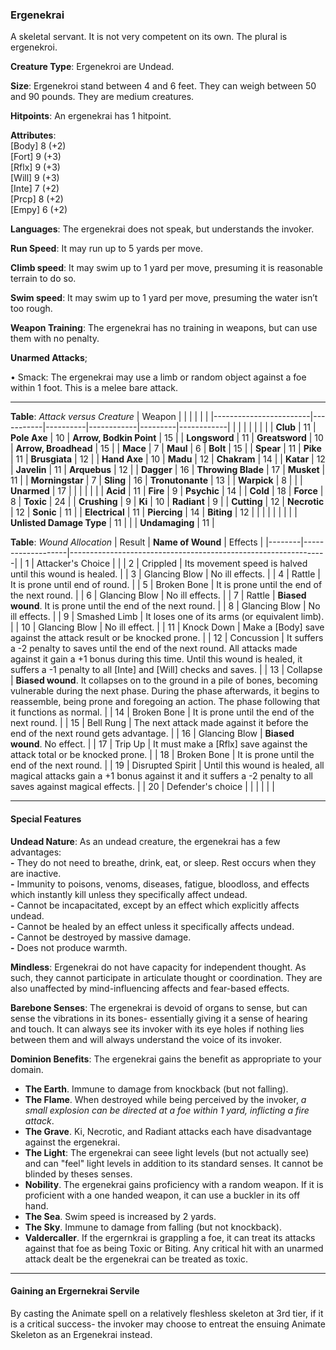 ### Ergenekrai
A skeletal servant. It is not very competent on its own. The plural is ergenekroi.

**Creature Type**: Ergenekroi are Undead.

**Size**: Ergenekroi stand between 4 and 6 feet. They can weigh between 50 and 90 pounds. They are medium creatures.

**Hitpoints**: An ergenekrai has 1 hitpoint.

**Attributes**:  
[Body] 8 (+2)  
[Fort] 9 (+3)  
[Rflx] 9 (+3)  
[Will] 9 (+3)  
[Inte] 7 (+2)  
[Prcp] 8 (+2)  
[Empy] 6 (+2)  

**Languages**: The ergenekrai does not speak, but understands the invoker.

**Run Speed**: It may run up to 5 yards per move.

**Climb speed**: It may swim up to 1 yard per move, presuming it is reasonable terrain to do so.

**Swim speed**: It may swim up to 1 yard per move, presuming the water isn’t too rough.

**Weapon Training**: The ergenekrai has no training in weapons, but can use them with no penalty.

**Unarmed Attacks**;

 • Smack: The ergenekrai may use a limb or random object against a foe within 1 foot. This is a melee bare attack.

---------------------

**Table**: *Attack versus Creature*
| Weapon                 |          |            |         |            |         |
|------------------------|-----------|----------|------------|---------|------------|
|                            |        |                    |        |                            |         |
| **Club**                   | 11     | **Pole Axe**       | 10     | **Arrow, Bodkin Point**    | 15    |
| **Longsword**              | 11     | **Greatsword**     | 10     | **Arrow, Broadhead**       | 15    |
| **Mace**                   | 7      | **Maul**           | 6      | **Bolt**                   | 15    |
| **Spear**                  | 11     | **Pike**           | 11     | **Brusgiata**              | 12    |
| **Hand Axe**               | 10     | **Madu**           | 12     | **Chakram**                | 14    |
| **Katar**                  | 12     | **Javelin**        | 11     | **Arquebus**               | 12    |
| **Dagger**                 | 16     | **Throwing Blade** | 17     | **Musket**                 | 11    |
| **Morningstar**            | 7      | **Sling**          | 16     | **Tronutonante**           | 13    |
| **Warpick**                | 8      |                    |        | **Unarmed**                | 17    |
|                            |        |                    |        |
| **Acid**                   | 11     | **Fire**           | 9      | **Psychic**                | 14     |
| **Cold**                   | 18     | **Force**          | 8      | **Toxic**                  | 24     |
| **Crushing**               | 9      | **Ki**             | 10     | **Radiant**                | 9      |
| **Cutting**                | 12     | **Necrotic**       | 12     | **Sonic**                  | 11     |
| **Electrical**             | 11     | **Piercing**       | 14     | **Biting**                 | 12     |
|                            |        |                    |        |                            |        |
| **Unlisted Damage Type**   | 11     |                    |        | **Undamaging**             | 11 |



**Table**: *Wound Allocation*
| Result | **Name of Wound** | Effects                                                        |
|--------|-------------------|----------------------------------------------------------------|
|   1    | Attacker's Choice |                                                                |
|   2    | Crippled          | Its movement speed is halved until this wound is healed.      |
|   3    | Glancing Blow     | No ill effects. |
|   4    | Rattle            | It is prone until end of round. |
|   5    | Broken Bone       | It is prone until the end of the next round. |
|   6    | Glancing Blow     | No ill effects. |
|   7    | Rattle            | **Biased wound**. It is prone until the end of the next round. |
|   8    | Glancing Blow     | No ill effects.                                     |
|   9    | Smashed Limb      | It loses one of its arms (or equivalent limb). |
|   10   | Glancing Blow     | No ill effect. |
|   11   | Knock Down        | Make a [Body] save against the attack result or be knocked prone. |
|   12   | Concussion        | It suffers a -2 penalty to saves until the end of the next round. All attacks made against it gain a +1 bonus during this time. Until this wound is healed, it suffers a -1 penalty to all [Inte] and [Will] checks and saves. |
|   13   | Collapse         | **Biased wound**. It collapses on to the ground in a pile of bones, becoming vulnerable during the next phase. During the phase afterwards, it begins to reassemble, being prone and foregoing an action. The phase following that it functions as normal. |
|   14   | Broken Bone       | It is prone until the end of the next round. |
|   15   | Bell Rung         | The next attack made against it before the end of the next round gets advantage.  |
|   16   | Glancing Blow     | **Biased wound**. No effect. |
|   17   | Trip Up           | It must make a [Rflx] save against the attack total or be knocked prone.                                  |
|   18   | Broken Bone       | It is prone until the end of the next round. |
|   19   | Disrupted Spirit  | Until this wound is healed, all magical attacks gain a +1 bonus against it and it suffers a -2 penalty to all saves against magical effects. |
|   20   | Defender's choice |                                   |
|        |                                                |                                   |

---------------------

#### Special Features

**Undead Nature**: As an undead creature, the ergenekrai has a few advantages:  
**-** They do not need to breathe, drink, eat, or sleep. Rest occurs when they are inactive.  
**-** Immunity to poisons, venoms, diseases, fatigue, bloodloss, and effects which instantly kill unless they specifically affect undead.  
**-** Cannot be incapacitated, except by an effect which explicitly affects undead.  
**-** Cannot be healed by an effect unless it specifically affects undead.  
**-** Cannot be destroyed by massive damage.  
**-** Does not produce warmth.  

**Mindless**: Ergenekrai do not have capacity for independent thought. As such, they cannot participate in articulate thought or coordination. They are also unaffected by mind-influencing affects and fear-based effects.

**Barebone Senses**: The ergenekrai is devoid of organs to sense, but can sense the vibrations in its bones- essentially giving it a sense of hearing and touch. It can always see its invoker with its eye holes if nothing lies between them and will always understand the voice of its invoker.

**Dominion Benefits**: The ergenekrai gains the benefit as appropriate to your domain.  
* **The Earth**. Immune to damage from knockback (but not falling).
* **The Flame**. When destroyed while being perceived by the invoker, *a small explosion can be directed at a foe within 1 yard, inflicting a fire attack*.
* **The Grave**. Ki, Necrotic, and Radiant attacks each have disadvantage against the ergenekrai.
* **The Light**: The ergenekrai can seee light levels (but not actually see) and can "feel" light levels in addition to its standard senses. It cannot be blinded by theses senses.
* **Nobility**. The ergenekrai gains proficiency with a random weapon. If it is proficient with a one handed weapon, it can use a buckler in its off hand.
* **The Sea**. Swim speed is increased by 2 yards.
* **The Sky**. Immune to damage from falling (but not knockback).
* **Valdercaller**. If the ergernkrai is grappling a foe, it can treat its attacks against that foe as being Toxic or Biting. Any critical hit with an unarmed attack dealt be the ergenekrai can be treated as toxic.

-----

#### Gaining an Ergernekrai Servile

By casting the Animate spell on a relatively fleshless skeleton at 3rd tier, if it is a critical success- the invoker may choose to entreat the ensuing Animate Skeleton as an Ergenekrai instead.

